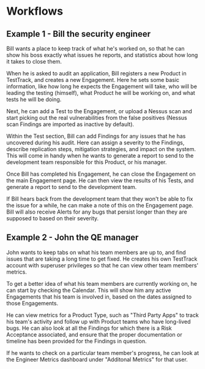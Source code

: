 # Workflows

## Example 1 - Bill the security engineer

Bill wants a place to keep track of what he's worked on, so that he can show
his boss exactly what issues he reports, and statistics about how long it
takes to close them.

When he is asked to audit an application, Bill registers a new Product in
TestTrack, and creates a new Engagement. Here he sets some basic information,
like how long he expects the Engagement will take, who will be leading the
testing (himself), what Product he will be working on, and what tests he
will be doing.

Next, he can add a Test to the Engagement, or upload a Nessus scan and start
picking out the real vulnerabilities from the false positives (Nessus scan
Findings are imported as inactive by default).

Within the Test section, Bill can add Findings for any issues that he has
uncovered during his audit. Here can assign a severity to the Findings, describe
replication steps, mitigation strategies, and impact on the system. This will
come in handy when he wants to generate a report to send to the development
team responsible for this Product, or his manager.

Once Bill has completed his Engagement, he can close the Engagement on the
main Engagement page. He can then view the results of his Tests, and generate
a report to send to the development team.

If Bill hears back from the development team that they won't be able to fix
the issue for a while, he can make a note of this on the Engagement page.
Bill will also receive Alerts for any bugs that persist longer than they are
supposed to based on their severity.


## Example 2 - John the QE manager

John wants to keep tabs on what his team members are up to, and find issues
that are taking a long time to get fixed. He creates his own TestTrack account
with superuser privileges so that he can view other team members' metrics.

To get a better idea of what his team members are currently working on, he
can start by checking the Calendar. This will show him any active Engagements
that his team is involved in, based on the dates assigned to those Engagements.

He can view metrics for a Product Type, such as "Third Party Apps" to track his
team's activity and follow up with Product teams who have long-lived bugs. He
can also look at all the Findings for which there is a Risk Acceptance
associated, and ensure that the proper documentation or timeline has been
provided for the Findings in question.

If he wants to check on a particular team member's progress, he can look at the
Engineer Metrics dashboard under "Additonal Metrics" for that user.

